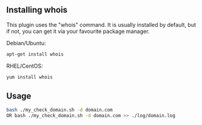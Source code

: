 
## Installing whois
This plugin uses the "whois" command. It is usually installed by default, but if not, you can get it via your favourite package manager.

Debian/Ubuntu:
```sh
apt-get install whois
```
RHEL/CentOS:
```sh
yum install whois
```

## Usage
```sh
bash ./my_check_domain.sh -d domain.com
OR bash ./my_check_domain.sh -d domain.com >> ./log/domain.log
```
